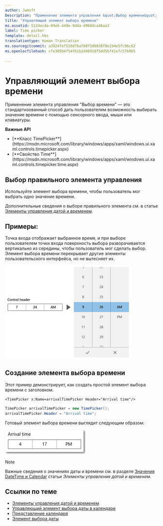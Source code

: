 ```yaml
---
author: Jwmsft
Description: "Применение элемента управления &quot;Выбор времени&quot; — это стандартизованный способ дать пользователям возможность выбирать значение времени с помощью сенсорного ввода, мыши или клавиатуры."
title: "Управляющий элемент выбора времени"
ms.assetid: 5124ecda-09e6-449e-9d4a-d969dca46aa3
label: Time picker
template: detail.hbs
translationtype: Human Translation
ms.sourcegitcommit: a3924fef520d7ba70873d6838f8e194e5fc96c62
ms.openlocfilehash: cfe38564f54f61b2d48918f5dd5bf41e7c57b965

---
```

# <a name="time-picker"></a>Управляющий элемент выбора времени
<link rel="stylesheet" href="https://az835927.vo.msecnd.net/sites/uwp/Resources/css/custom.css"> 

Применение элемента управления "Выбор времени" — это стандартизованный способ дать пользователям возможность выбирать значение времени с помощью сенсорного ввода, мыши или клавиатуры. 

<div class="important-apis" >
<b>Важные API</b><br/>
<ul>
<li>[**Класс TimePicker**](https://msdn.microsoft.com/library/windows/apps/xaml/windows.ui.xaml.controls.timepicker.aspx)</li>
<li>[**Свойство Time**](https://msdn.microsoft.com/library/windows/apps/xaml/windows.ui.xaml.controls.timepicker.time.aspx)</li>
</ul>
</div>

## <a name="is-this-the-right-control"></a>Выбор правильного элемента управления
Используйте элемент выбора времени, чтобы пользователь мог выбрать одно значение времени.

Дополнительные сведения о выборе правильного элемента см. в статье [Элементы управления датой и временем](date-and-time.md).

## <a name="examples"></a>Примеры:

Точка входа отображает выбранное время, и при выборе пользователем точки входа поверхность выбора разворачивается вертикально из середины, чтобы пользователь мог сделать выбор. Элемент выбора времени перекрывает другие элементы пользовательского интерфейса, но не вытесняет их.

![Пример разворачивания элемента выбора времени](images/controls_timepicker_expand.png)

## <a name="create-a-time-picker"></a>Создание элемента выбора времени

Этот пример демонстрирует, как создать простой элемент выбора времени с заголовком.

```xaml
<TimePicker x:Name=arrivalTimePicker Header="Arrival time"/>
```

```csharp
TimePicker arrivalTimePicker = new TimePicker();
arrivalTimePicker.Header = "Arrival time";
```

Готовый элемент выбора времени выглядит следующим образом:

![Пример элемента выбора времени](images/time-picker-closed.png)

> [!NOTE]
> Важные сведения о значениях даты и времени см. в разделе [Значения DateTime и Calendar](date-and-time.md#datetime-and-calendar-values) статьи *Элементы управления датой и временем*.



## <a name="related-topics"></a>Ссылки по теме

- [Элементы управления датой и временем](date-and-time.md)
- [Управляющий элемент выбора даты в календаре](calendar-date-picker.md)
- [Представление календаря](calendar-view.md)
- [Элемент выбора даты](date-picker.md)



<!--HONumber=Dec16_HO2-->


